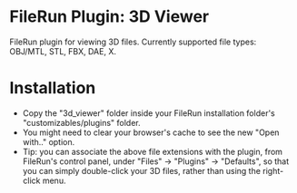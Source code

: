 # FileRun Plugin: 3D Viewer
FileRun plugin for viewing 3D files. Currently supported file types: OBJ/MTL, STL, FBX, DAE, X.
# Installation
- Copy the "3d_viewer" folder inside your FileRun installation folder's "customizables/plugins" folder.
- You might need to clear your browser's cache to see the new "Open with.." option.
- Tip: you can associate the above file extensions with the plugin, from FileRun's control panel, under "Files" -> "Plugins" -> "Defaults", so that you can simply double-click your 3D files, rather than using the right-click menu.
